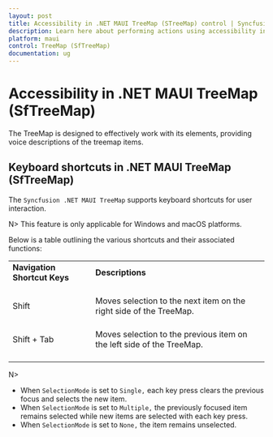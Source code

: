 ```yaml
---
layout: post
title: Accessibility in .NET MAUI TreeMap (STreeMap) control | Syncfusion
description: Learn here about performing actions using accessibility in Syncfusion .NET MAUI TreeMap (STreeMap) control.
platform: maui
control: TreeMap (SfTreeMap)
documentation: ug
---
```


# Accessibility in .NET MAUI TreeMap (SfTreeMap)

The TreeMap is designed to effectively work with its elements, providing voice descriptions of the treemap items.

## Keyboard shortcuts in .NET MAUI TreeMap (SfTreeMap)

The `Syncfusion .NET MAUI TreeMap` supports keyboard shortcuts for user interaction. 

N> This feature is only applicable for Windows and macOS platforms.

Below is a table outlining the various shortcuts and their associated functions:

<table>
<tr>
<td>
<b> Navigation Shortcut Keys </b> <br/><br/></td><td>
<b> Descriptions </b> <br/><br/></td></tr>
<tr>
<td>
Shift<br/><br/></td><td> 
Moves selection to the next item on the right side of the TreeMap.
<br/><br/></td></tr>
<tr>
<td>
Shift + Tab<br/><br/></td><td>
Moves selection to the previous item on the left side of the TreeMap.
<br/><br/></td></tr>
</table>

N> 

* When `SelectionMode` is set to `Single,` each key press clears the previous focus and selects the new item.
* When `SelectionMode` is set to `Multiple,` the previously focused item remains selected while new items are selected with each key press.
* When `SelectionMode` is set to `None,` the item remains unselected.